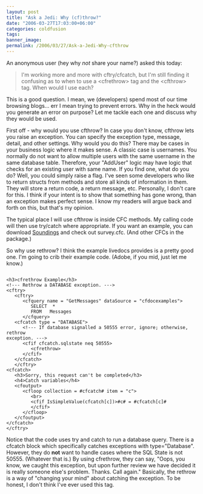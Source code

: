 ```yaml
---
layout: post
title: "Ask a Jedi: Why (cf)throw?"
date: "2006-03-27T17:03:00+06:00"
categories: coldfusion 
tags: 
banner_image: 
permalink: /2006/03/27/Ask-a-Jedi-Why-cfthrow
---
```


An anonymous user (hey why <i>not</i> share your name?) asked this today:

<blockquote>
I'm working more and more with cftry/cfcatch, but I'm still finding it confusing as to when to use a &lt;cfrethrow&gt; tag and the &lt;cfthrow&gt; tag.  When would I use each?
</blockquote>

This is a good question. I mean, we (developers) spend most of our time browsing blogs... err I mean trying to prevent errors. Why in the heck would you generate an error on purpose? Let me tackle each one and discuss why they would be used.
<!--more-->
First off - why would you use cfthrow? In case you don't know, cfthrow lets you raise an exception. You can specify the exception type, message, detail, and other settings. Why would you do this? There may be cases in your business logic where it makes sense. A classic case is usernames. You normally do not want to allow multiple users with the same username in the same database table. Therefore, your "AddUser" logic may have logic that checks for an existing user with same name. If you find one, what do you do? Well, you could simply raise a flag. I've seen some developers who like to return structs from methods and store all kinds of information in them. They will store a return code, a return message, etc. Personally, I don't care for this. I think if your intent is to show that something has gone wrong, than an exception makes perfect sense. I know my readers will argue back and forth on this, but that's my opinion. 

The typical place I will use cfthrow is inside CFC methods. My calling code will then use try/catch where appropriate. If you want an example, you can download <a href="http://ray.camdenfamily.com/projects/soundings">Soundings</a> and check out survey.cfc. (And other CFCs in the package.) 

So why use rethrow? I think the example livedocs provides is a pretty good one. I'm going to crib their example code. (Adobe, if you mid, just let me know.)

<code>
&lt;h3&gt;cfrethrow Example&lt;/h3&gt;
&lt;!--- Rethrow a DATABASE exception. ---&gt;
&lt;cftry&gt;
   &lt;cftry&gt;
      &lt;cfquery name = "GetMessages" dataSource = "cfdocexamples"&gt;
         SELECT  *
         FROM   Messages
      &lt;/cfquery&gt;
   &lt;cfcatch type = "DATABASE"&gt;
      &lt;!--- If database signalled a 50555 error, ignore; otherwise, rethrow
exception. ---&gt;
      &lt;cfif cfcatch.sqlstate neq 50555&gt;
         &lt;cfrethrow&gt;
      &lt;/cfif&gt;
   &lt;/cfcatch&gt;
   &lt;/cftry&gt;
&lt;cfcatch&gt;
   &lt;h3&gt;Sorry, this request can't be completed&lt;/h3&gt;
   &lt;h4&gt;Catch variables&lt;/h4&gt;
   &lt;cfoutput&gt;
      &lt;cfloop collection = #cfcatch# item = "c"&gt;
         &lt;br&gt;
         &lt;cfif IsSimpleValue(cfcatch[c])&gt;#c# = #cfcatch[c]#
         &lt;/cfif&gt;
      &lt;/cfloop&gt;
   &lt;/cfoutput&gt;
&lt;/cfcatch&gt;
&lt;/cftry&gt;
</code>

Notice that the code uses try and catch to run a database query. There is a cfcatch block which specifically catches exceptions with type="Database". However, they do <b>not</b> want to handle cases where the SQL State is not 50555. (Whatever that is.) By using cfrethrow, they can say, "Oops, you know, we caught this exception, but upon further review we have decided it is really someone else's problem. Thanks. Call again." Basically, the rethrow is a way of "changing your mind" about catching the exception. To be honest, I don't think I've ever used this tag.